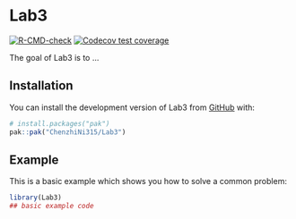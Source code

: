
# Lab3

<!-- badges: start -->
[![R-CMD-check](https://github.com/ChenzhiNi315/Lab3/actions/workflows/R-CMD-check.yaml/badge.svg)](https://github.com/ChenzhiNi315/Lab3/actions/workflows/R-CMD-check.yaml)
[![Codecov test coverage](https://codecov.io/gh/ChenzhiNi315/Lab3/graph/badge.svg)](https://app.codecov.io/gh/ChenzhiNi315/Lab3)
<!-- badges: end -->

The goal of Lab3 is to ...

## Installation

You can install the development version of Lab3 from [GitHub](https://github.com/) with:

``` r
# install.packages("pak")
pak::pak("ChenzhiNi315/Lab3")
```

## Example

This is a basic example which shows you how to solve a common problem:

``` r
library(Lab3)
## basic example code
```


